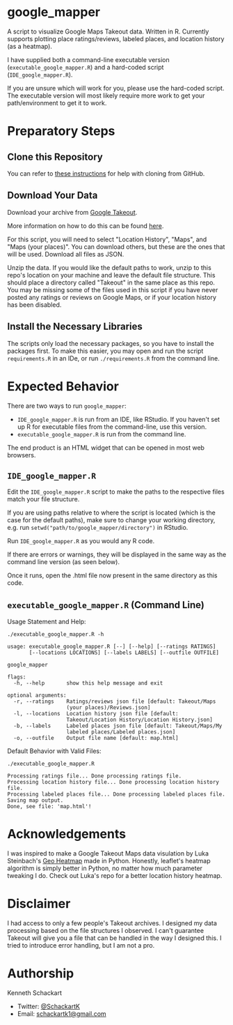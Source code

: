 # google_mapper
A script to visualize Google Maps Takeout data. Written in R. Currently supports plotting place ratings/reviews, labeled places, and location history (as a heatmap).

I have supplied both a command-line executable version (`executable_google_mapper.R`) and a hard-coded script (`IDE_google_mapper.R`).

If you are unsure which will work for you, please use the hard-coded script. The executable version will most likely require more work to get your path/environment to get it to work.

# Preparatory Steps

## Clone this Repository

You can refer to [these instructions](https://help.github.com/en/github/creating-cloning-and-archiving-repositories/cloning-a-repository) for help with cloning from GitHub.

## Download Your Data
Download your archive from [Google Takeout](https://takeout.google.com/).

More information on how to do this can be found [here](https://support.google.com/accounts/answer/3024190?hl=en).

For this script, you will need to select "Location History", "Maps", and "Maps (your places)". You can download others, but these are the ones that will be used. Download all files as JSON.

Unzip the data. If you would like the default paths to work, unzip to this repo's location on your machine and leave the default file structure. This should place a directory called "Takeout" in the same place as this repo. You may be missing some of the files used in this script if you have never posted any ratings or reviews on Google Maps, or if your location history has been disabled.

## Install the Necessary Libraries

The scripts only load the necessary packages, so you have to install the packages first. To make this easier, you may open and run the script `requirements.R` in an IDe, or run `./requirements.R` from the command line.

# Expected Behavior

There are two ways to run `google_mapper`:
* `IDE_google_mapper.R` is run from an IDE, like RStudio. If you haven't set up R for executable files from the command-line, use this version.
* `executable_google_mapper.R` is run from the command line.

The end product is an HTML widget that can be opened in most web browsers.

## `IDE_google_mapper.R`

Edit the `IDE_google_mapper.R` script to make the paths to the respective files match your file structure.

If you are using paths relative to where the script is located (which is the case for the default paths), make sure to change your working directory, e.g. run `setwd("path/to/google_mapper/directory")` in RStudio.

Run `IDE_google_mapper.R` as you would any R code.

If there are errors or warnings, they will be displayed in the same way as the command line version (as seen below).

Once it runs, open the .html file now present in the same directory as this code.

## `executable_google_mapper.R` (Command Line)

Usage Statement and Help:
```
./executable_google_mapper.R -h

usage: executable_google_mapper.R [--] [--help] [--ratings RATINGS]
       [--locations LOCATIONS] [--labels LABELS] [--outfile OUTFILE]

google_mapper

flags:
  -h, --help       show this help message and exit

optional arguments:
  -r, --ratings    Ratings/reviews json file [default: Takeout/Maps
                   (your places)/Reviews.json]
  -l, --locations  Location history json file [default:
                   Takeout/Location History/Location History.json]
  -b, --labels     Labeled places json file [default: Takeout/Maps/My
                   labeled places/Labeled places.json]
  -o, --outfile    Output file name [default: map.html]
```

Default Behavior with Valid Files:
```
./executable_google_mapper.R

Processing ratings file... Done processing ratings file.
Processing location history file... Done processing location history file.
Processing labeled places file... Done processing labeled places file.
Saving map output.
Done, see file: 'map.html'!
```

# Acknowledgements

I was inspired to make a Google Takeout Maps data visulation by Luka Steinbach's [Geo Heatmap](https://github.com/luka1199/geo-heatmap) made in Python. Honestly, leaflet's heatmap algorithm is simply better in Python, no matter how much parameter tweaking I do. Check out Luka's repo for a better location history heatmap.

# Disclaimer

I had access to only a few people's Takeout archives. I designed my data processing based on the file structures I observed. I can't guarantee Takeout will give you a file that can be handled in the way I designed this. I tried to introduce error handling, but I am not a pro.

# Authorship

Kenneth Schackart

* Twitter: [\@SchackartK](https://twitter.com/SchackartK)
* Email: schackartk1@gmail.com

